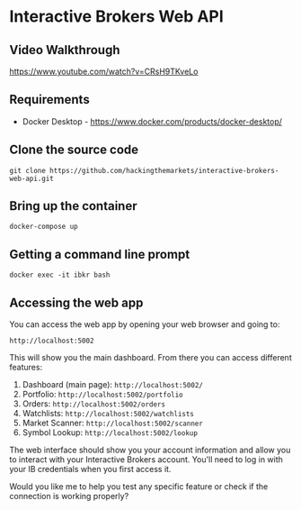 # Interactive Brokers Web API

## Video Walkthrough

https://www.youtube.com/watch?v=CRsH9TKveLo

## Requirements

* Docker Desktop - https://www.docker.com/products/docker-desktop/

## Clone the source code
```
git clone https://github.com/hackingthemarkets/interactive-brokers-web-api.git
```

## Bring up the container
```
docker-compose up
```

## Getting a command line prompt

```
docker exec -it ibkr bash
```

## Accessing the web app

You can access the web app by opening your web browser and going to:

```
http://localhost:5002
```

This will show you the main dashboard. From there you can access different features:

1. Dashboard (main page): `http://localhost:5002/`
2. Portfolio: `http://localhost:5002/portfolio`
3. Orders: `http://localhost:5002/orders`
4. Watchlists: `http://localhost:5002/watchlists`
5. Market Scanner: `http://localhost:5002/scanner`
6. Symbol Lookup: `http://localhost:5002/lookup`

The web interface should show you your account information and allow you to interact with your Interactive Brokers account. You'll need to log in with your IB credentials when you first access it.

Would you like me to help you test any specific feature or check if the connection is working properly?
